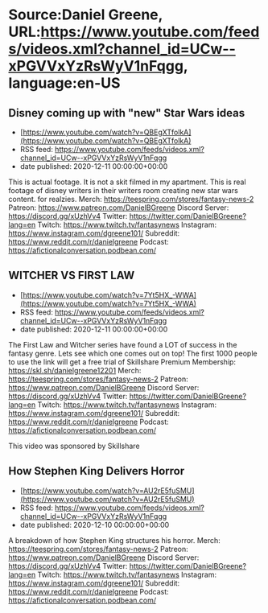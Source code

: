 # Source:Daniel Greene, URL:https://www.youtube.com/feeds/videos.xml?channel_id=UCw--xPGVVxYzRsWyV1nFqgg, language:en-US

## Disney coming up with "new" Star Wars ideas
 - [https://www.youtube.com/watch?v=QBEgXTfolkA](https://www.youtube.com/watch?v=QBEgXTfolkA)
 - RSS feed: https://www.youtube.com/feeds/videos.xml?channel_id=UCw--xPGVVxYzRsWyV1nFqgg
 - date published: 2020-12-11 00:00:00+00:00

This is actual footage. It is not a skit filmed in my apartment. This is real footage of disney writers in their writers room creating new star wars content. for realzies.
Merch: https://teespring.com/stores/fantasy-news-2
Patreon: https://www.patreon.com/DanielBGreene
Discord Server: https://discord.gg/xUzhVv4
Twitter: https://twitter.com/DanielBGreene?lang=en
Twitch: https://www.twitch.tv/fantasynews
Instagram: https://www.instagram.com/dgreene101/
Subreddit: https://www.reddit.com/r/danielgreene
Podcast: https://afictionalconversation.podbean.com/

## WITCHER VS FIRST LAW
 - [https://www.youtube.com/watch?v=7Yt5HX_-WWA](https://www.youtube.com/watch?v=7Yt5HX_-WWA)
 - RSS feed: https://www.youtube.com/feeds/videos.xml?channel_id=UCw--xPGVVxYzRsWyV1nFqgg
 - date published: 2020-12-11 00:00:00+00:00

The First Law and Witcher series have found a LOT of success in the fantasy genre. Lets see which one comes out on top! 
The first 1000 people to use the link will get a free trial of Skillshare Premium Membership: https://skl.sh/danielgreene12201
Merch: https://teespring.com/stores/fantasy-news-2
Patreon: https://www.patreon.com/DanielBGreene
Discord Server: https://discord.gg/xUzhVv4
Twitter: https://twitter.com/DanielBGreene?lang=en
Twitch: https://www.twitch.tv/fantasynews
Instagram: https://www.instagram.com/dgreene101/
Subreddit: https://www.reddit.com/r/danielgreene
Podcast: https://afictionalconversation.podbean.com/

This video was sponsored by Skillshare

## How Stephen King Delivers Horror
 - [https://www.youtube.com/watch?v=AU2rE5fuSMU](https://www.youtube.com/watch?v=AU2rE5fuSMU)
 - RSS feed: https://www.youtube.com/feeds/videos.xml?channel_id=UCw--xPGVVxYzRsWyV1nFqgg
 - date published: 2020-12-10 00:00:00+00:00

A breakdown of how Stephen King structures his horror. 
Merch: https://teespring.com/stores/fantasy-news-2
Patreon: https://www.patreon.com/DanielBGreene
Discord Server: https://discord.gg/xUzhVv4
Twitter: https://twitter.com/DanielBGreene?lang=en
Twitch: https://www.twitch.tv/fantasynews
Instagram: https://www.instagram.com/dgreene101/
Subreddit: https://www.reddit.com/r/danielgreene
Podcast: https://afictionalconversation.podbean.com/

